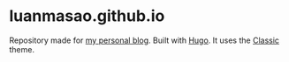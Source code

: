 # luanmasao.github.io
Repository made for [my personal blog](luanmasao.github.io). 
Built with [Hugo](https://gohugo.io/). It uses the [Classic](https://github.com/goodroot/hugo-classic) theme.
